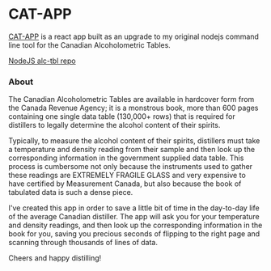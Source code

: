 # CAT-APP

[CAT-APP](https://cat-app-kappa.vercel.app/) is a react app built as an upgrade to my original nodejs command line tool for the Canadian Alcoholometric Tables.

[NodeJS alc-tbl repo](https://github.com/uncleBlobby/alc-tbl-3)

### About

The Canadian Alcoholometric Tables are available in hardcover form from the Canada Revenue Agency; it is a monstrous book, more than 600 pages containing one
single data table (130,000+ rows) that is required for distillers to legally determine the alcohol content of their spirits.  

Typically, to measure the alcohol content of their spirits, distillers must take a temperature and density reading from their sample and then look up the corresponding information in the government supplied data table.  This process is cumbersome not only because the instruments used to gather these readings are EXTREMELY FRAGILE GLASS and very expensive to have certified by Measurement Canada, but also because the book of tabulated data is such a dense piece.

I've created this app in order to save a little bit of time in the day-to-day life of the average Canadian distiller.  The app will ask you for your temperature and density readings, and then look up the corresponding information in the book for you, saving you precious seconds of flipping to the right page and scanning through thousands of lines of data.

Cheers and happy distilling!

